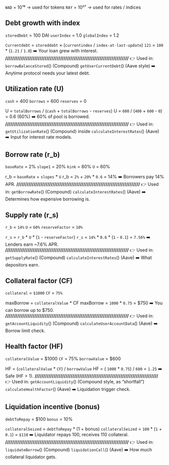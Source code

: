 `WAD` = 10¹⁸ → used for tokens
`RAY` = 10²⁷ → used for rates / indices

## Debt growth with index
`storedDebt` = 100 DAI
`userIndex` = 1.0
`globalIndex` = 1.2

   `Currentdebt` = `storeddebt` × (`currentindex` / `index-at-last-update`)
    `121` =        `100` *       (`1.21`      /        `1.0`) 
➡️ Your loan grew with interest.
**////////////////////////////////////////////////////////////////////////**
    👉 Used in:
`borrowBalanceStored`() (Compound)
`getUserCurrentDebt`() (Aave style)
➡️ Anytime protocol needs your latest debt.

## Utilization rate (U)
`cash` = 400
`borrows` = 600
`reserves` = 0

   U = `totalBorrows` / (`cash` + `totalBorrows` - `reserves`)
   U =    `600`       / (`400` +       `600`        -     `0`) = 0.6 (60%)
➡️ 60% of pool is borrowed.
**////////////////////////////////////////////////////////////////////////**
👉 Used in:
`getUtilizationRate`() (Compound)
inside `calculateInterestRates`() (Aave)
➡️ Input for interest rate models.

## Borrow rate (r_b)
`baseRate` = 2%
`slope1` = 20%
`kink` = 80%
`U` = 60%

   r_b = `baseRate` + `slopes` * `U`
   r_b =     `2%` +     `20%` * `0.6` = 14%
   ➡️ Borrowers pay 14% APR.
**////////////////////////////////////////////////////////////////////////**
👉 Used in:
`getBorrowRate`() (Compound)
`calculateInterestRates`() (Aave)
➡️ Determines how expensive borrowing is.

## Supply rate (r_s)
`r_b` = `14%`
`U` = `60%`
`reserveFactor` = `10%`

   `r_s` = `r_b` * `U` *   (`1` - `reserveFactor`)
   `r_s` = `14%` * `0.6` * (`1` -      `0.1`) = `7.56%`
   ➡️ Lenders earn ~7.6% APR.
**////////////////////////////////////////////////////////////////////////**
👉 Used in:
`getSupplyRate`() (Compound)
`calculateInterestRates`() (Aave)
➡️ What depositors earn.

## Collateral factor (CF)
`collateral` = `$1000`
`CF` = `75%`

   maxBorrow = `collateralValue` * CF
   maxBorrow =      `1000` *      `0.75` = $750
   ➡️ You can borrow up to $750.
**////////////////////////////////////////////////////////////////////////**
👉 Used in:
`getAccountLiquidity`() (Compound)
`calculateUserAccountData`() (Aave)
➡️ Borrow limit check.

## Health factor (HF)
`collateralValue` = $1000
`CF` = 75%
`borrowValue` = $600

   HF = (`collateralValue` * `CF`) / `borrowValue`
   HF = (     `1000` *     `0.75`) /       `600`  = `1.25`
   ➡️ Safe (HF > 1).
**////////////////////////////////////////////////////////////////////////**
👉 Used in:
`getAccountLiquidity`() (Compound style, as “shortfall”)
`calculateHealthFactor`() (Aave)
➡️ Liquidation trigger check.

## Liquidation incentive (bonus)
`debtToRepay` = $100
`bonus` = 10%

`collateralSeized` = `debtToRepay` * (1 + bonus)
`collateralSeized` =     `100` *     (`1` + `0.1`) = `$110`
➡️ Liquidator repays 100, receives 110 collateral.
**////////////////////////////////////////////////////////////////////////**
👉 Used in:
`liquidateBorrow`() (Compound)
`liquidationCall`() (Aave)
➡️ How much collateral liquidator gets.